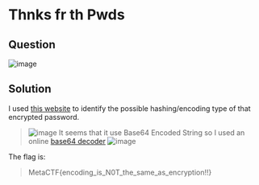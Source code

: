 # Thnks fr th Pwds 

## Question
![image](https://user-images.githubusercontent.com/65474495/146637519-223c0f00-8db0-4cb9-b8e9-a22aec1f8a75.png)

## Solution
I used [this website](https://hashes.com/en/tools/hash_identifier) to identify the possible hashing/encoding type of that encrypted password.
> ![image](https://user-images.githubusercontent.com/65474495/146637718-4c5b4f34-e9ef-472f-98a3-3deb1a4e2b27.png)
It seems that it use Base64 Encoded String so I used an online [base64 decoder](https://www.base64decode.org/)
> ![image](https://user-images.githubusercontent.com/65474495/146637753-9a2930e1-c6de-4ee2-b96f-6d45280eb030.png)

The flag is:
> MetaCTF{encoding_is_N0T_the_same_as_encryption!!}
